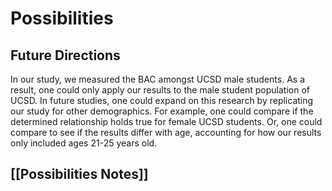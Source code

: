 # Possibilities
## **Future Directions**

In our study, we measured the BAC amongst UCSD male students. As a result, one could only apply our results to the male student population of UCSD. In future studies, one could expand on this research by replicating our study for other demographics. For example, one could compare if the determined relationship holds true for female UCSD students. Or, one could compare to see if the results differ with age, accounting for how our results only included ages 21-25 years old.


## [[Possibilities Notes]]
